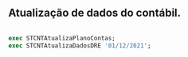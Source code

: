 ## Atualização de dados do contábil.

~~~~sql

exec STCNTAtualizaPlanoContas; 
exec STCNTAtualizaDadosDRE '01/12/2021'; 

~~~~
